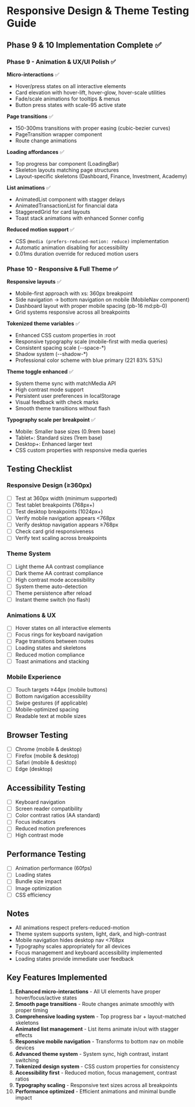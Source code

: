 # Responsive Design & Theme Testing Guide

## Phase 9 & 10 Implementation Complete ✅

### Phase 9 - Animation & UX/UI Polish ✅

**Micro-interactions** ✅
- Hover/press states on all interactive elements
- Card elevation with hover-lift, hover-glow, hover-scale utilities  
- Fade/scale animations for tooltips & menus
- Button press states with scale-95 active state

**Page transitions** ✅
- 150-300ms transitions with proper easing (cubic-bezier curves)
- PageTransition wrapper component
- Route change animations

**Loading affordances** ✅
- Top progress bar component (LoadingBar)
- Skeleton layouts matching page structures
- Layout-specific skeletons (Dashboard, Finance, Investment, Academy)

**List animations** ✅
- AnimatedList component with stagger delays
- AnimatedTransactionList for financial data
- StaggeredGrid for card layouts
- Toast stack animations with enhanced Sonner config

**Reduced motion support** ✅
- CSS `@media (prefers-reduced-motion: reduce)` implementation
- Automatic animation disabling for accessibility
- 0.01ms duration override for reduced motion users

### Phase 10 - Responsive & Full Theme ✅

**Responsive layouts** ✅
- Mobile-first approach with xs: 360px breakpoint
- Side navigation → bottom navigation on mobile (MobileNav component)
- Dashboard layout with proper mobile spacing (pb-16 md:pb-0)
- Grid systems responsive across all breakpoints

**Tokenized theme variables** ✅
- Enhanced CSS custom properties in :root
- Responsive typography scale (mobile-first with media queries)
- Consistent spacing scale (--space-*)
- Shadow system (--shadow-*)
- Professional color scheme with blue primary (221 83% 53%)

**Theme toggle enhanced** ✅
- System theme sync with matchMedia API
- High contrast mode support
- Persistent user preferences in localStorage
- Visual feedback with check marks
- Smooth theme transitions without flash

**Typography scale per breakpoint** ✅
- Mobile: Smaller base sizes (0.9rem base)
- Tablet+: Standard sizes (1rem base)  
- Desktop+: Enhanced larger text
- CSS custom properties with responsive media queries

## Testing Checklist

### Responsive Design (≥360px)
- [ ] Test at 360px width (minimum supported)
- [ ] Test tablet breakpoints (768px+)
- [ ] Test desktop breakpoints (1024px+)
- [ ] Verify mobile navigation appears <768px
- [ ] Verify desktop navigation appears ≥768px
- [ ] Check card grid responsiveness
- [ ] Verify text scaling across breakpoints

### Theme System
- [ ] Light theme AA contrast compliance
- [ ] Dark theme AA contrast compliance  
- [ ] High contrast mode accessibility
- [ ] System theme auto-detection
- [ ] Theme persistence after reload
- [ ] Instant theme switch (no flash)

### Animations & UX
- [ ] Hover states on all interactive elements
- [ ] Focus rings for keyboard navigation
- [ ] Page transitions between routes
- [ ] Loading states and skeletons
- [ ] Reduced motion compliance
- [ ] Toast animations and stacking

### Mobile Experience
- [ ] Touch targets ≥44px (mobile buttons)
- [ ] Bottom navigation accessibility
- [ ] Swipe gestures (if applicable)
- [ ] Mobile-optimized spacing
- [ ] Readable text at mobile sizes

## Browser Testing
- [ ] Chrome (mobile & desktop)
- [ ] Firefox (mobile & desktop)  
- [ ] Safari (mobile & desktop)
- [ ] Edge (desktop)

## Accessibility Testing
- [ ] Keyboard navigation
- [ ] Screen reader compatibility
- [ ] Color contrast ratios (AA standard)
- [ ] Focus indicators
- [ ] Reduced motion preferences
- [ ] High contrast mode

## Performance Testing  
- [ ] Animation performance (60fps)
- [ ] Loading states
- [ ] Bundle size impact
- [ ] Image optimization
- [ ] CSS efficiency

## Notes
- All animations respect prefers-reduced-motion
- Theme system supports system, light, dark, and high-contrast
- Mobile navigation hides desktop nav <768px
- Typography scales appropriately for all devices
- Focus management and keyboard accessibility implemented
- Loading states provide immediate user feedback

## Key Features Implemented
1. **Enhanced micro-interactions** - All UI elements have proper hover/focus/active states
2. **Smooth page transitions** - Route changes animate smoothly with proper timing
3. **Comprehensive loading system** - Top progress bar + layout-matched skeletons
4. **Animated list management** - List items animate in/out with stagger effects
5. **Responsive mobile navigation** - Transforms to bottom nav on mobile devices
6. **Advanced theme system** - System sync, high contrast, instant switching
7. **Tokenized design system** - CSS custom properties for consistency
8. **Accessibility first** - Reduced motion, focus management, contrast ratios
9. **Typography scaling** - Responsive text sizes across all breakpoints
10. **Performance optimized** - Efficient animations and minimal bundle impact
